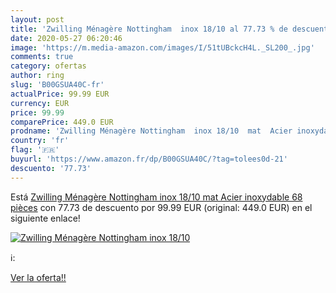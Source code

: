 ```yaml
---
layout: post
title: 'Zwilling Ménagère Nottingham  inox 18/10 al 77.73 % de descuento'
date: 2020-05-27 06:20:46
image: 'https://m.media-amazon.com/images/I/51tUBckcH4L._SL200_.jpg'
comments: true
category: ofertas
author: ring
slug: 'B00GSUA40C-fr'
actualPrice: 99.99 EUR
currency: EUR
price: 99.99
comparePrice: 449.0 EUR
prodname: 'Zwilling Ménagère Nottingham  inox 18/10  mat  Acier inoxydable  68 pièces'
country: 'fr'
flag: '🇫🇷'
buyurl: 'https://www.amazon.fr/dp/B00GSUA40C/?tag=tolees0d-21'
descuento: '77.73'
---
```


Está [Zwilling Ménagère Nottingham  inox 18/10  mat  Acier inoxydable  68 pièces](https://www.amazon.fr/dp/B00GSUA40C/?tag=tolees0d-21) con 77.73 de descuento por 99.99 EUR (original: 449.0 EUR) en el siguiente enlace!

[![Zwilling Ménagère Nottingham  inox 18/10](https://m.media-amazon.com/images/I/51tUBckcH4L._SL200_.jpg)](https://www.amazon.fr/dp/B00GSUA40C/?tag=tolees0d-21)

ℹ️:


[Ver la oferta!!](https://www.amazon.fr/dp/B00GSUA40C/?tag=tolees0d-21)
